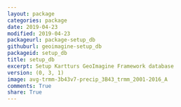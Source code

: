 ```yaml
---
layout: package
categories: package
date: 2019-04-23
modified: 2019-04-23
packageurl: package-setup_db
githuburl: geoimagine-setup_db
packageid: setup_db
title: setup_db
excerpt: Setup Kartturs GeoImagine Framework database
version: (0, 3, 1)
image: avg-trmm-3b43v7-precip_3B43_trmm_2001-2016_A
comments: True
share: True
---
```

